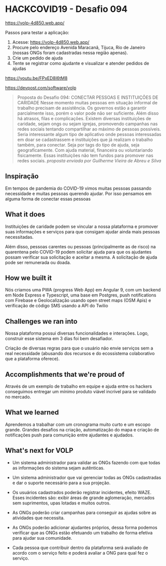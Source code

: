 # HACKCOVID19 - Desafio 094

https://volp-4d850.web.app/

Passos para testar a aplicação:
1. Acesse: https://volp-4d850.web.app/
1. Procure pelo endereço Avenida Maracanã, Tijuca, Rio de Janeiro (nossas ONGs foram cadastradas nessa região apenas).
1. Crie um pedido de ajuda
1. Tente se registrar como ajudante e visualizar e atender pedidos de ajudas

https://youtu.be/FPxED8I6tM8

https://devpost.com/software/volp

> Proposta do Desafio 094: CONECTAR PESSOAS E INSTITUIÇÕES DE CARIDADE
> Nesse momento muitas pessoas em situação informal de trabalho precisam de assistência. Os governos estão a garantir parcialmente isso, porém o valor pode não ser suficiente. Além disso há atrasos, filas e complicações. Existem diversas instituições de caridade, sejam ongs ou sejam igrejas, promovendo campanhas nas redes sociais tentando compartilhar ao máximo de pessoas possíveis. Seria interessante algum tipo de aplicativo onde pessoas interessadas em doar se cadastrassem e instituições que já realizam o trabalho também, para conectar. Seja por tags do tipo de ajuda, seja geograficamente. Com ajuda material, financeira ou voluntariando fisicamente. Essas instituições não tem fundos para promover nas redes sociais.
_proposta enviada por Guilherme Vieira de Abreu e Silva_


## Inspiração
Em tempos de pandemia do COVID-19 vimos muitas pessoas passando necessidade e muitas pessoas querendo ajudar. Por isso pensamos em alguma forma de conectar essas pessoas

## What it does
Instituições de caridade podem se vincular a nossa plataforma e promover suas informações e serviços para que consigam ajudar ainda mais pessoas necessitadas.

Além disso, pessoas carentes ou pessoas (principalmente as de risco) na quarentena pelo COVID-19 podem solicitar ajuda para que os ajudantes possam verificar sua solicitação e aceitar a mesma. A solicitação de ajuda pode ser remunerada ou doada.


## How we built it
Nós criamos uma PWA (progress Web App) em Angular 9, com um backend em Node Express e Typescript, uma base em Postgres, push notifications com Firebase e Geolocalização usando open street maps (OSM Apis) e verificação de código SMS usando a API do Twilio


## Challenges we ran into
Nossa plataforma possui diversas funcionalidades e interações. Logo, construir esse sistema em 3 dias foi bem desafiador.

Criação de diversas regras para que o usuário não envie serviços sem a real necessidade (abusando dos recursos e do ecossistema colaborativo que a plataforma oferece).

## Accomplishments that we're proud of
Através de um exemplo de trabalho em equipe e ajuda entre os hackers conseguimos entregar um mínimo produto viável incrível para se validado no mercado.

## What we learned
Aprendemos a trabalhar com um cronograma muito curto e um escopo grande. Grandes desafios na criação, automatização do mapa e criação de notificações push para comunição entre ajudantes e ajudados.

## What's next for VOLP
- Um sistema administrador para validar as ONGs fazendo com que todas as informações do sistema sejam autênticas.

- Um sistema administrador que vai gerenciar todas as ONGs cadastradas e dar o suporte necessário para a sua projeção.

- Os usuários cadastrados poderão registrar incidentes, efeito WAZE. Esses incidentes são: exibir áreas de grande aglomeração, mercados sem suprimentos, upas lotadas e muitos outros.

- As ONGs poderão criar campanhas para conseguir as ajudas sobre as atividades que necessita.

- As ONGs poderão adicionar ajudantes próprios, dessa forma podemos verificar que as ONGs estão efetuando um trabalho de forma efetiva para ajudar sua comunidade.

- Cada pessoa que contribuir dentro da plataforma será avaliado de acordo com o serviço feito e poderá avaliar a ONG para qual fez o serviço.
